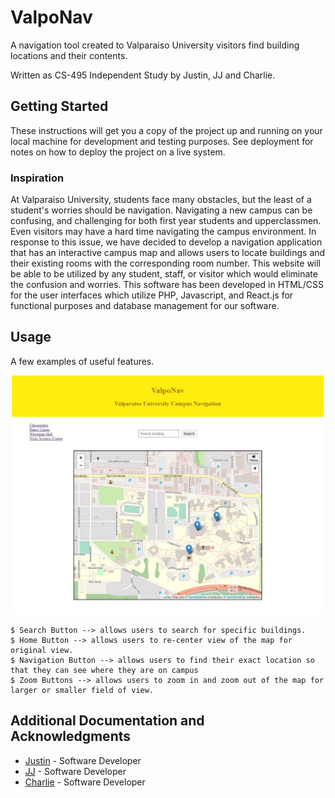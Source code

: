 # ValpoNav

A navigation tool created to Valparaiso University visitors find building locations and their contents. 

Written as CS-495 Independent Study by Justin, JJ and Charlie. 

## Getting Started

These instructions will get you a copy of the project up and running on your local machine for development and testing purposes. See deployment for notes on how to deploy the project on a live system.

### Inspiration

At Valparaiso University, students face many obstacles, but the least of a student's worries should be navigation. 
Navigating a new campus can be confusing, and challenging for both first year students and upperclassmen. 
Even visitors may have a hard time navigating the campus environment. In response to this issue, we 
have decided to develop a navigation application that has an interactive campus map and allows 
users to locate buildings and their existing rooms with the corresponding room number. 
This website will be able to be utilized by any student, staff, or visitor which 
would eliminate the confusion and worries. This software has been developed in 
HTML/CSS for the user interfaces which utilize PHP, Javascript, and React.js 
for functional purposes and database management for our software.


## Usage

A few examples of useful features.

<p align="center">
  <img src = "image/main.jpg" width=500>
</p>

```
$ Search Button --> allows users to search for specific buildings. 
$ Home Button --> allows users to re-center view of the map for original view.
$ Navigation Button --> allows users to find their exact location so that they can see where they are on campus
$ Zoom Buttons --> allows users to zoom in and zoom out of the map for larger or smaller field of view.
```


## Additional Documentation and Acknowledgments

*  [Justin](https://github.com/jklayhew) - Software Developer
*  [JJ](https://github.com/jjohn120) - Software Developer
*  [Charlie](https://github.com/charliemalach) - Software Developer
